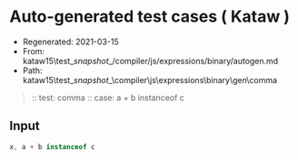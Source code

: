 # Auto-generated test cases ( Kataw )
- Regenerated: 2021-03-15
- From: kataw15\test\__snapshot__/compiler/js/expressions/binary/autogen.md
- Path: kataw15\test\__snapshot__\compiler\js\expressions\binary\gen\comma
> :: test: comma
> :: case: a + b instanceof c
## Input

`````js
x, a + b instanceof c
`````
